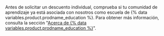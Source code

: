 Antes de solicitar un descuento individual, comprueba si tu comunidad de aprendizaje ya está asociada con nosotros como escuela de {% data variables.product.prodname_education %}. Para obtener más información, consulta la sección "[Acerca de {% data variables.product.prodname_education %}](/education/explore-the-benefits-of-teaching-and-learning-with-github-education/about-github-education)".
